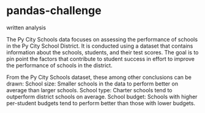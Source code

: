 # pandas-challenge

written analysis

The Py City Schools data focuses on assessing the performance of schools in the Py City School District. It is conducted using a dataset that contains information about the schools, students, and their test scores. The goal is to pin point the factors that contribute to student success in effort to improve the performance of schools in the district.

From the Py City Schools dataset, these among other conclusions can be drawn:
School size:  Smaller schools in the data to perform better on average than larger schools.
School type: Charter schools tend to outperform district schools on average.
School budget: Schools with higher per-student budgets tend to perform better than those with lower budgets.

